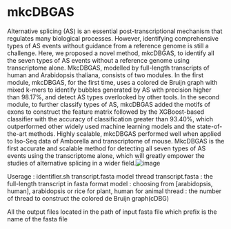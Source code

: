 # mkcDBGAS
Alternative splicing (AS) is an essential post-transcriptional mechanism that regulates many biological processes. However, identifying comprehensive types of AS events without guidance from a reference genome is still a challenge. Here, we proposed a novel method, mkcDBGAS, to identify all the seven types of AS events without a reference genome using transcriptome alone. MkcDBGAS, modelled by full-length transcripts of human and Arabidopsis thaliana, consists of two modules. In the first module, mkcDBGAS, for the first time, uses a colored de Bruijn graph with mixed k-mers to identify bubbles generated by AS with precision higher than 98.17%, and detect AS types overlooked by other tools. In the second module, to further classify types of AS, mkcDBGAS added the motifs of exons to construct the feature matrix followed by the XGBoost-based classifier with the accuracy of classification greater than 93.40%, which outperformed other widely used machine learning models and the state-of-the-art methods. Highly scalable, mkcDBGAS performed well when applied to Iso-Seq data of Amborella and transcriptome of mouse. MkcDBGAS is the first accurate and scalable method for detecting all seven types of AS events using the transcriptome alone, which will greatly empower the studies of alternative splicing in a wider field.![image](https://user-images.githubusercontent.com/86543424/211698496-158867b1-d59e-43f6-8e14-b96c2fa294a1.png)


Userage : identifier.sh transcript.fasta model thread
    transcript.fasta : the full-length transcript in fasta format
    model : choosing from [arabidopsis, human], arabidopsis or rice for plant, human for animal
    thread : the number of thread to construct the colored de Bruijn graph(cDBG)

All the output files located in the path of input fasta file which prefix is the name of the fasta file
